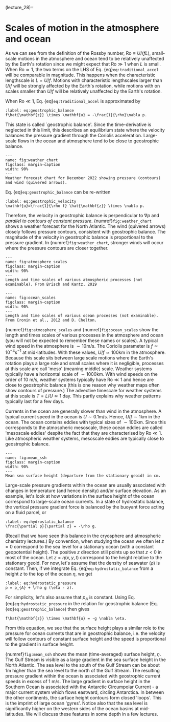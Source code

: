 (lecture_28)=
# Scales of motion in the atmosphere and ocean

As we can see from the definition of the Rossby number, $\mbox{Ro}\equiv U/(fL)$, small-scale motions in the atmosphere and ocean tend to be relatively unaffected by the Earth's rotation since we might expect that $\mbox{Ro}\gg 1$ when $L$ is small. When $\mbox{Ro}\simeq 1$, the two terms on the LHS of Eq. {eq}`eq:traditional_accel` will be comparable in magnitude. This happens when the characteristic lengthscale is $L=U/f$. Motions with characteristic lengthscales larger than $U/f$ will be strongly affected by the Earth's rotation, while motions with on scales smaller than $U/f$ will be relatively unaffected by the Earth's rotation.

When $\mbox{Ro}\ll 1$, Eq. {eq}`eq:traditional_accel` is approximated by

```{math}
:label: eq:geostrophic_balance
f\hat{\mathbf{z}} \times \mathbf{u} = -\frac{1}{\rho}\nabla p.
```

This state is called `geostrophic balance'. Since the time-derivative is neglected in this limit, this describes an equilibrium state where the velocity balances the pressure gradient through the Coriolis acceleration. Large-scale flows in the ocean and atmosphere tend to be close to geostrophic balance.

```{figure} ../figures/weather_chart.png
---
name: fig:weather_chart
figclass: margin-caption
width: 90%
---
Weather forecast chart for December 2022 showing pressure (contours) and wind (quivered arrows).
```

Eq. {eq}`eq:geostrophic_balance` can be re-written

```{math}
:label: eq:geostrophic_velocity
\mathbf{u}=\frac{1}{\rho f} \hat{\mathbf{z}} \times \nabla p.
```

Therefore, the velocity in geostrophic balance is perpendicular to $\nabla p$ and _parallel to contours of constant pressure_. {numref}`fig:weather_chart` shows a weather forecast for the North Atlantic. The wind (quivered arrows) closely follows pressure contours, consistent with geostrophic balance. The magnitude of the velocity in geostrophic balance is proportional to the pressure gradient. In {numref}`fig:weather_chart`, stronger winds will occur where the pressure contours are closer together.

```{figure} ../figures/atmosphere_scales.jpg
---
name: fig:atmosphere_scales
figclass: margin-caption
width: 90%
---
Length and time scales of various atmospheric processes (not examinable). From Brisch and Kantz, 2019
```

```{figure} ../figures/ocean_scales.png
---
name: fig:ocean_scales
figclass: margin-caption
width: 90%
---
Length and time scales of various ocean processes (not examinable). From Cronin et al., 2012 and D. Chelton.
```

{numref}`fig:atmosphere_scales` and {numref}`fig:ocean_scales` show the length and times scales of various processes in the atmosphere and ocean (you will not be expected to remember these names or scales). A typical wind speed in the atmosphere is $\sim 10 \mbox{m}/\mbox{s}$. The Coriolis parameter is $f\simeq 10^{-4} \mbox{s}^{-1}$ at mid-latitudes. With these values, $U/f\simeq 100 \mbox{km}$ in the atmosphere. Because this scale sits between large scale motions where the Earth's rotation plays a large role and small scales where it is negligible, processes at this scale are call 'meso' (meaning middle) scale. Weather systems typically have a horizontal scale of $\sim 1000 \mbox{km}$. With wind speeds on the order of 10 $\mbox{m}/\mbox{s}$, weather systems typically have $\mbox{Ro}\ll 1$ and hence are close to geostrophic balance (this is one reason why weather maps often show contours of pressure.) The advective timescale for weather systems at this scale is $T=L/U\simeq 1\mbox{ day}$. This partly explains why weather patterns typically last for a few days.

Currents in the ocean are generally slower than wind in the atmosphere. A typical current speed in the ocean is $U\sim 0.1 \mbox{m}/\mbox{s}$. Hence, $U/f\sim 1 \mbox{km}$ in the ocean. The ocean contains eddies with typical sizes of $\sim 100 \mbox{km}$. Since this corresponds to the atmospheric mesoscale, these ocean eddies are called 'mesoscale eddies' despite the fact that they are characterised by $\mbox{Ro}\ll 1$. Like atmospheric weather systems, mesoscale eddies are typically close to geostrophic balance.

```{figure} ../figures/mean_ssh.png
---
name: fig:mean_ssh
figclass: margin-caption
width: 90%
---
Mean sea surface height (departure from the stationary geoid) in cm.
```

Large-scale pressure gradients within the ocean are usually associated with changes in temperature (and hence density) and/or surface elevation. As an example, let's look at how variations in the surface height of the ocean correspond to large-scale ocean currents. In a state of hydrostatic balance, the vertical pressure gradient force is balanced by the buoyant force acting on a fluid parcel, or

```{math}
:label: eq:hydrostatic_balance
\frac{\partial p}{\partial z} = -\rho g.
```

(Recall that we have seen this balance in the cryosphere and atmospheric chemistry lectures.) By convention, when studying the ocean we often let $z=0$ correspond to the sea level for a stationary ocean (with a constant geopotential height). The positive $z$ direction still points up so that $z<0$ in most of the ocean. Let $z=\eta(x,y,t)$ correspond to the height relative to the stationary geoid. For now, let's assume that the density of seawater ($\rho$) is constant. Then, if we integrate Eq. {eq}`eq:hydrostatic_balance` from a height $z$ to the top of the ocean $\eta$, we get

```{math}
:label: eq:hydrostatic_pressure
p = p_{A} + \rho g (\eta - z).
```

For simplicity, let's also assume that $p_{A}$ is constant. Using Eq. {eq}`eq:hydrostatic_pressure` in the relation for geostrophic balance (Eq. {eq}`eq:geostrophic_balance`) then gives

```{math}
f\hat{\mathbf{z}} \times \mathbf{u} = -g \nabla \eta.
```

From this equation, we see that the surface height plays a similar role to the pressure for ocean currents that are in geostrophic balance, i.e. the velocity will follow contours of constant surface height and the speed is proportional to the gradient in surface height.

{numref}`fig:mean_ssh` shows the mean (time-averaged) surface height, $\eta$. The Gulf Stream is visible as a large gradient in the sea surface height in the North Atlantic. The sea level to the south of the Gulf Stream can be about 1m higher than the sea level to the north of the Gulf Stream. The resulting pressure gradient within the ocean is associated with geostrophic current speeds in excess of 1 m/s. The large gradient in surface height in the Southern Ocean is associated with the Antarctic Circumpolar Current - a major current system which flows eastward, circling Antarctica. In between the other continents, the surface height contours form closed 'loops'. This is the imprint of large ocean 'gyres'. Notice also that the sea level is significantly higher on the western sides of the ocean basins at mid-latitudes. We will discuss these features in some depth in a few lectures.

